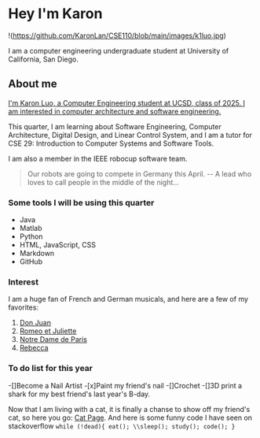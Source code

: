 # Hey I'm Karon
 !(https://github.com/KaronLan/CSE110/blob/main/images/k1luo.jpg)
 
 I am a computer engineering undergraduate student at University of California, San Diego.

## About me
 [I'm Karon Luo, a Computer Engineering student at UCSD, class of 2025. I am interested in computer architecture and software engineering. ](images/k1luo.jpg)
 
 This quarter, I am learning about Software Engineering, Computer Architecture, Digital Design, and Linear Control System, and I am a tutor for CSE 29: Introduction to Computer Systems and Software Tools. 

 I am  also a member in the IEEE robocup software team. 
 > Our robots are going to compete in Germany this April. -- A lead who loves to call people in the middle of the night...

### Some tools I will be using this quarter
 + Java
 + Matlab
 + Python
 + HTML, JavaScript, CSS
 + Markdown
 + GitHub

### Interest
 I am a huge fan of French and German musicals, and here are a few of my favorites:
 1. [Don Juan](https://www.youtube.com/watch?v=UD6_Kez8rlY)
 2. [Romeo et Juliette](https://www.youtube.com/watch?v=aJ6dNghcBxw)
 3. [Notre Dame de Paris](https://www.youtube.com/watch?v=3AnTqOIgPr0)
 4. [Rebecca](https://www.youtube.com/watch?v=4Nhg90BD3N4)
  
### To do list for this year
 -[]Become a Nail Artist
 -[x]Paint my friend's nail
 -[]Crochet
 -[]3D print a shark for my best friend's last year's B-day.

 Now that I am living with a cat, it is finally a chanse to show off my friend's cat, so here you go:
 [Cat Page](cat.md).
 And here is some funny code I have seen on stackoverflow
 `while (!dead){
    eat();
    \\sleep();
    study();
    code();
    }`



